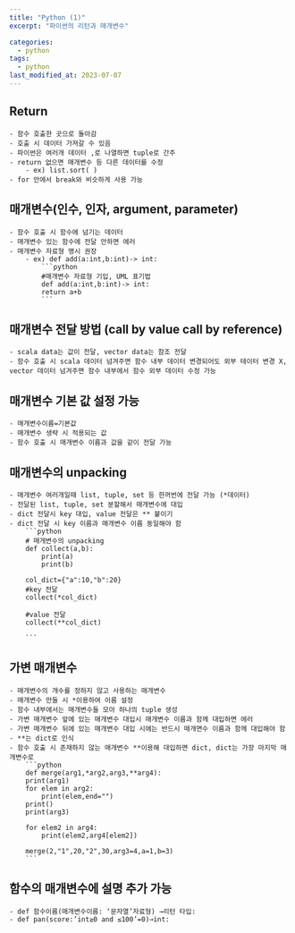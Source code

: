 ```yaml
---
title: "Python (1)"
excerpt: "파이썬의 리턴과 매개변수"

categories:
  - python
tags:
  - python
last_modified_at: 2023-07-07
---
```



## Return ##
    - 함수 호출한 곳으로 돌아감
    - 호출 시 데이터 가져갈 수 있음
    - 파이썬은 여러개 데이터 ,로 나열하면 tuple로 간주
    - return 없으면 매개변수 등 다른 데이터를 수정
        - ex) list.sort( )
    - for 안에서 break와 비슷하게 사용 가능


## 매개변수(인수, 인자, argument, parameter) ##
    - 함수 호출 시 함수에 넘기는 데이터
    - 매개변수 있는 함수에 전달 안하면 에러
    - 매개변수 자료형 명시 권장
        - ex) def add(a:int,b:int)-> int:
            ```python
            #매개변수 자료형 기입, UML 표기법
            def add(a:int,b:int)-> int:
            return a+b
            ```


## 매개변수 전달 방법 (call by value call by reference)
    - scala data는 값이 전달, vector data는 참조 전달
    - 함수 호출 시 scala 데이터 넘겨주면 함수 내부 데이터 변경되어도 외부 테이터 변경 X, vector 데이터 넘겨주면 함수 내부에서 함수 외부 데이터 수정 가능
## 매개변수 기본 값 설정 가능
    - 매개변수이름=기본값
    - 매개변수 생략 시 적용되는 값
    - 함수 호출 시 매개변수 이름과 값을 같이 전달 가능
## 매개변수의 unpacking
    - 매개변수 여러개일때 list, tuple, set 등 한꺼번에 전달 가능 (*데이터)
    - 전달된 list, tuple, set 분할해서 매개변수에 대입
    - dict 전달시 key 대입, value 전달은 ** 붙이기
    - dict 전달 시 key 이름과 매개변수 이름 동일해야 함
        ```python
        # 매개변수의 unpacking
        def collect(a,b):
            print(a)
            print(b)

        col_dict={"a":10,"b":20}
        #key 전달
        collect(*col_dict)

        #value 전달
        collect(**col_dict)

        ```

## 가변 매개변수
    - 매개변수의 개수를 정하지 않고 사용하는 매개변수
    - 매개변수 만들 시 *이용하여 이름 설정
    - 함수 내부에서는 매개변수들 모아 하나의 tuple 생성
    - 가변 매개변수 앞에 있는 매개변수 대입시 매개변수 이름과 함께 대입하면 에러
    - 가변 매개변수 뒤에 있는 매개변수 대입 시에는 반드시 매개면수 이름과 함께 대입해야 함
    - **는 dict로 인식
    - 함수 호출 시 존재하지 않는 매개변수 **이용해 대입하면 dict, dict는 가장 마지막 매개변수로
        ```python
        def merge(arg1,*arg2,arg3,**arg4):
        print(arg1)
        for elem in arg2:
            print(elem,end="")
        print()
        print(arg3)

        for elem2 in arg4:
            print(elem2,arg4[elem2])

        merge(2,"1",20,"2",30,arg3=4,a=1,b=3)
        ```

## 함수의 매개변수에 설명 추가 가능
    - def 함수이름(매개변수이름: ‘문자열’자료형) →리턴 타입:
    - def pan(score:’int≥0 and ≤100’=0)→int: